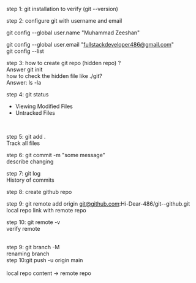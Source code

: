 step 1: git installation to verify (git --version)

step 2: configure git with username and email

git config --global user.name "Muhammad Zeeshan"

git config --global user.email "fullstackdeveloper486@gmail.com"
<br>
git config --list
<br>

step 3: how to create git repo (hidden repo) ?
<br>
Answer git init
<br>
how to check the hidden file like ./git?
<br>
Answer: ls -la
<br>

step 4: git status
<br>
* Viewing Modified Files
* Untracked Files
<br>

step 5: git add .
<br>
Track all files
<br>

step 6: git commit -m "some message"
<br>
describe changing
<br>

step 7: git log
<br>
History of commits
<br>

step 8: create github repo
<br>

step 9: git remote add origin git@github.com:Hi-Dear-486/git--github.git
<br>
        local repo link with  remote repo
        <br>
        
step 10: git remote -v
<br>
         verify remote     
         <br>
         
step 9: git branch -M <newbranchname> 
<br>
        renaming branch
        <br>
step 10:git push -u origin main  
<br>
        local repo content -> remote repo

